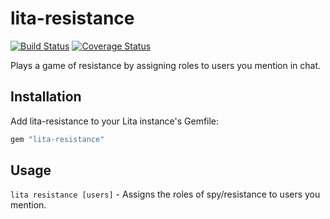 # lita-resistance

[![Build Status](https://travis-ci.org/DeonHua/lita-resistance.png?branch=master)](https://travis-ci.org/DeonHua/lita-resistance)
[![Coverage Status](https://coveralls.io/repos/DeonHua/lita-resistance/badge.png)](https://coveralls.io/r/DeonHua/lita-resistance)

Plays a game of resistance by assigning roles to users you mention in chat.

## Installation

Add lita-resistance to your Lita instance's Gemfile:

``` ruby
gem "lita-resistance"
```

## Usage

`lita resistance [users]` - Assigns the roles of spy/resistance to users you mention.
